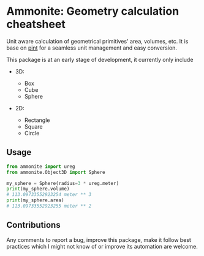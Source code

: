 # Ammonite: Geometry calculation cheatsheet

Unit aware calculation of geometrical primitives' area, volumes, etc. It 
is base on [pint](https://pint.readthedocs.io/en/stable/) for a seamless unit management and easy conversion.

This package is at an early stage of development, it currently only include 
    
  - 3D:
       - Box
       - Cube
       - Sphere

  - 2D:
       - Rectangle
       - Square
       - Circle


## Usage

```python
from ammonite import ureg
from ammonite.Object3D import Sphere

my_sphere = Sphere(radius=3 * ureg.meter)
print(my_sphere.volume)
# 113.09733552923254 meter ** 3
print(my_sphere.area)
# 113.09733552923255 meter ** 2

```

## Contributions

Any comments to report a bug, improve this package, make it follow best practices which I might not know of or improve 
its  automation are welcome.



            

